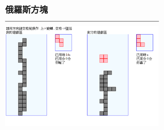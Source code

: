 # 俄羅斯方塊

-------------------


![alt text](https://raw.githubusercontent.com/ericshiu/Tetris/master/img.png)